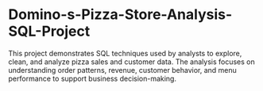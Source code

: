 # Domino-s-Pizza-Store-Analysis-SQL-Project
This project demonstrates SQL techniques used by analysts to explore, clean, and analyze pizza sales and customer data. The analysis focuses on understanding order patterns, revenue, customer behavior, and menu performance to support business decision-making.
